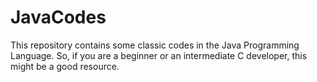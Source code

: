 # JavaCodes
This repository contains some classic codes in the Java Programming Language. So, if you are a beginner or an intermediate C developer, this might be a good resource.
